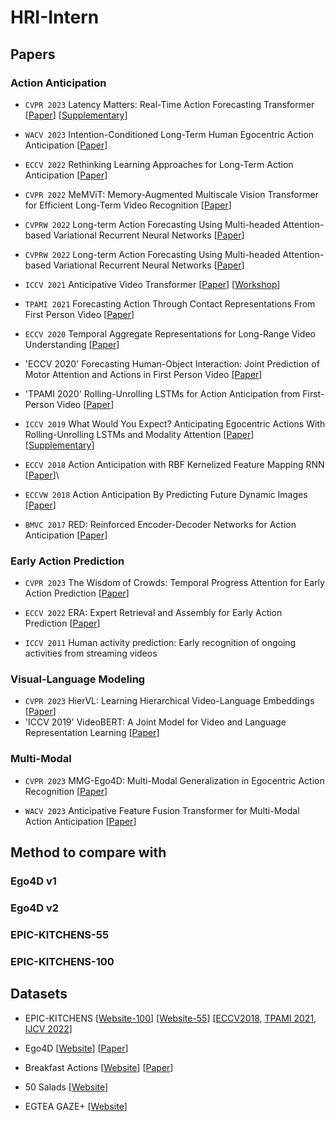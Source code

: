 # HRI-Intern



## Papers

### Action Anticipation


- `CVPR 2023` Latency Matters: Real-Time Action Forecasting Transformer [[Paper](https://openaccess.thecvf.com/content/CVPR2023/papers/Girase_Latency_Matters_Real-Time_Action_Forecasting_Transformer_CVPR_2023_paper.pdf)] [[Supplementary](https://openaccess.thecvf.com/content/CVPR2023/supplemental/Girase_Latency_Matters_Real-Time_CVPR_2023_supplemental.pdf)]


- `WACV 2023` Intention-Conditioned Long-Term Human Egocentric Action Anticipation [[Paper](https://openaccess.thecvf.com/content/WACV2023/papers/Mascaro_Intention-Conditioned_Long-Term_Human_Egocentric_Action_Anticipation_WACV_2023_paper.pdf)]


- `ECCV 2022` Rethinking Learning Approaches for Long-Term Action Anticipation [[Paper](https://arxiv.org/pdf/2210.11566.pdf)]




- `CVPR 2022` MeMViT: Memory-Augmented Multiscale Vision Transformer for Efficient Long-Term Video Recognition [[Paper](https://openaccess.thecvf.com/content/CVPR2022/papers/Wu_MeMViT_Memory-Augmented_Multiscale_Vision_Transformer_for_Efficient_Long-Term_Video_Recognition_CVPR_2022_paper.pdf)]

- `CVPRW 2022`  Long-term Action Forecasting Using Multi-headed Attention-based Variational Recurrent Neural Networks [[Paper](https://openaccess.thecvf.com/content/CVPR2022W/ABAW/papers/Loh_Long-Term_Action_Forecasting_Using_Multi-Headed_Attention-Based_Variational_Recurrent_Neural_Networks_CVPRW_2022_paper.pdf)]

- `CVPRW 2022` Long-term Action Forecasting Using Multi-headed Attention-based Variational Recurrent Neural Networks [[Paper](https://openaccess.thecvf.com/content/CVPR2022W/ABAW/papers/Loh_Long-Term_Action_Forecasting_Using_Multi-Headed_Attention-Based_Variational_Recurrent_Neural_Networks_CVPRW_2022_paper.pdf)]

- `ICCV 2021` Anticipative Video Transformer [[Paper](https://openaccess.thecvf.com/content/ICCV2021/papers/Girdhar_Anticipative_Video_Transformer_ICCV_2021_paper.pdf)] [[Workshop](https://facebookresearch.github.io/AVT/papers/EPICWorkshop2021.pdf)]


- `TPAMI 2021` Forecasting Action Through Contact Representations From First Person Video [[Paper](https://ieeexplore.ieee.org/stamp/stamp.jsp?arnumber=9340014&casa_token=M6sXHvJQ5ToAAAAA:_Vk68PpBxu3JkrG4imzmpvVYOwNBkOSALIZ1t9NBaP5OkgRGt0scf8H_qfSqfPO7z57w8weCB1o)]

- `ECCV 2020` Temporal Aggregate Representations for Long-Range Video Understanding [[Paper](https://arxiv.org/pdf/2006.00830.pdf)]

- 'ECCV 2020' Forecasting Human-Object Interaction: Joint Prediction of Motor Attention and Actions in First Person Video [[Paper](https://arxiv.org/pdf/1911.10967.pdf)]


- 'TPAMI 2020' Rolling-Unrolling LSTMs for Action Anticipation from First-Person Video [[Paper](https://ieeexplore.ieee.org/stamp/stamp.jsp?arnumber=9088213&casa_token=sAOboJYq5sMAAAAA:lcK_IbDI1NJD9AyQ6WXnkd9Jl-1SMeFNgfMYinh7spMoGzUHMKJ0XZxFMrSc74tXNrD5IuzvY18&tag=1)]

- `ICCV 2019` What Would You Expect? Anticipating Egocentric Actions With Rolling-Unrolling LSTMs and Modality Attention [[Paper](https://openaccess.thecvf.com/content_ICCV_2019/papers/Furnari_What_Would_You_Expect_Anticipating_Egocentric_Actions_With_Rolling-Unrolling_LSTMs_ICCV_2019_paper.pdf)] [[Supplementary](https://openaccess.thecvf.com/content_ICCV_2019/supplemental/Furnari_What_Would_You_ICCV_2019_supplemental.pdf)]


- `ECCV 2018` Action Anticipation with RBF Kernelized Feature Mapping RNN [[Paper](https://openaccess.thecvf.com/content_ECCV_2018/papers/Yuge_Shi_Action_Anticipation_with_ECCV_2018_paper.pdf)]\

- `ECCVW 2018` Action Anticipation By Predicting Future Dynamic Images [[Paper](https://openaccess.thecvf.com/content_ECCVW_2018/papers/11131/Rodriguez_Action_Anticipation_By_Predicting_Future_Dynamic_Images_ECCVW_2018_paper.pdf)]

- `BMVC 2017` RED: Reinforced Encoder-Decoder Networks for Action Anticipation [[Paper](https://arxiv.org/pdf/1707.04818.pdf)]












### Early Action Prediction


- `CVPR 2023` The Wisdom of Crowds: Temporal Progress Attention for Early Action Prediction [[Paper](https://openaccess.thecvf.com/content/CVPR2023/papers/Stergiou_The_Wisdom_of_Crowds_Temporal_Progressive_Attention_for_Early_Action_CVPR_2023_paper.pdf)]

- `ECCV 2022` ERA: Expert Retrieval and Assembly for Early Action Prediction [[Paper](https://arxiv.org/pdf/2207.09675.pdf)]

- `ICCV 2011` Human activity prediction: Early recognition of ongoing activities from streaming videos


### Visual-Language Modeling

- `CVPR 2023` HierVL: Learning Hierarchical Video-Language Embeddings [[Paper](https://arxiv.org/pdf/2301.02311.pdf)]
- 'ICCV 2019' VideoBERT: A Joint Model for Video and Language Representation Learning [[Paper](https://openaccess.thecvf.com/content_ICCV_2019/papers/Sun_VideoBERT_A_Joint_Model_for_Video_and_Language_Representation_Learning_ICCV_2019_paper.pdf)]


### Multi-Modal
- `CVPR 2023` MMG-Ego4D: Multi-Modal Generalization in Egocentric Action Recognition [[Paper](https://openaccess.thecvf.com/content/CVPR2023/papers/Gong_MMG-Ego4D_Multimodal_Generalization_in_Egocentric_Action_Recognition_CVPR_2023_paper.pdf)]

- `WACV 2023` Anticipative Feature Fusion Transformer for Multi-Modal Action Anticipation [[Paper](https://openaccess.thecvf.com/content/WACV2023/papers/Zhong_Anticipative_Feature_Fusion_Transformer_for_Multi-Modal_Action_Anticipation_WACV_2023_paper.pdf)]








## Method to compare with

### Ego4D v1


### Ego4D v2



### EPIC-KITCHENS-55


### EPIC-KITCHENS-100











## Datasets

- EPIC-KITCHENS [[Website-100](https://epic-kitchens.github.io/2023)] [[Website-55](https://epic-kitchens.github.io/2020-55.html)]  [[ECCV2018](https://openaccess.thecvf.com/content_ECCV_2018/papers/Dima_Damen_Scaling_Egocentric_Vision_ECCV_2018_paper.pdf), [TPAMI 2021](https://ieeexplore.ieee.org/stamp/stamp.jsp?arnumber=9084270&casa_token=F8iR590MEFoAAAAA:wCcb8Uae-ZHvV4X-jZEJACfyYafhTHXe8IJMM-36cus1y4UxFY6nZgRD9EH-kRHbDA-NdwcA0-I&tag=1), [IJCV 2022](https://link.springer.com/article/10.1007/s11263-021-01531-2)]

- Ego4D [[Website](https://ego4d-data.org/)] [[Paper](https://openaccess.thecvf.com/content/CVPR2022/papers/Grauman_Ego4D_Around_the_World_in_3000_Hours_of_Egocentric_Video_CVPR_2022_paper.pdf)]

- Breakfast Actions [[Website](https://serre-lab.clps.brown.edu/resource/breakfast-actions-dataset/)] [[Paper](https://www.cv-foundation.org/openaccess/content_cvpr_2014/papers/Kuehne_The_Language_of_2014_CVPR_paper.pdf)]

- 50 Salads [[Website](https://cvip.computing.dundee.ac.uk/datasets/foodpreparation/50salads/)]

- EGTEA GAZE+ [[Website](https://cbs.ic.gatech.edu/fpv/)]








